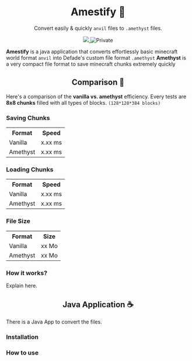 <h1 align="center">
  Amestify 🔄
</h1>

<p align="center">
Convert easily & quickly <code>anvil</code> files to <code>.amethyst</code> files.
</p>
<p align="center">
    <a href="https://www.defade.net">
        <img src="https://img.shields.io/badge/site-defade.net-blue alt="Defade" />
    </a>
    <a>
        <img src="https://img.shields.io/badge/repo-private-critical" alt="Private" />
    </a>
</p>

**Amestify** is a java application that converts effortlessly basic minecraft world format `anvil` into Defade's custom file format `.amethyst`
**Amethyst** is a very compact file format to save minecraft chunks extremely quickly

<p>
<h2 align="center">Comparison 💫</h2> 
Here's a comparison of the <b>vanilla vs. amethyst</b> efficiency. Every tests are <b>8x8 chunks</b> filled with all types of blocks. <code>(128*128*384 blocks)</code>
</p>

### Saving Chunks
<table>
  <tr>
    <th>Format</th>
    <th>Speed</th>
  </tr>
  <tr>
    <td>Vanilla</td>
    <td>x.xx ms</td>
  </tr>
  <tr>
    <td>Amethyst</td>
    <td>x.xx ms</td>
  </tr>
</table>

### Loading Chunks
<table>
  <tr>
    <th>Format</th>
    <th>Speed</th>
  </tr>
  <tr>
    <td>Vanilla</td>
    <td>x.xx ms</td>
  </tr>
  <tr>
    <td>Amethyst</td>
    <td>x.xx ms</td>
  </tr>
</table>

### File Size
<table>
  <tr>
    <th>Format</th>
    <th>Size</th>
  </tr>
  <tr>
    <td>Vanilla</td>
    <td>xx Mo</td>
  </tr>
  <tr>
    <td>Amethyst</td>
    <td>xx Mo</td>
  </tr>
</table>

### How it works?
Explain here.

<h2 align="center">Java Application ☕</h2>
There is a Java App to convert the files.

### Installation

### How to use
